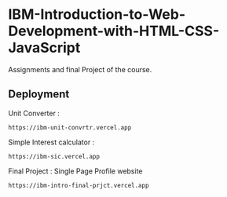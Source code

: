 
# IBM-Introduction-to-Web-Development-with-HTML-CSS-JavaScript

Assignments and final Project of the course.



## Deployment

Unit Converter :

    https://ibm-unit-convrtr.vercel.app

Simple Interest calculator :

    https://ibm-sic.vercel.app

Final Project : Single Page Profile website

    https://ibm-intro-final-prjct.vercel.app
